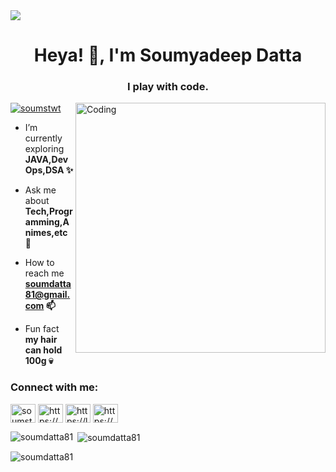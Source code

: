 <img align="center" src="https://github.com/soumdatta81/soumdatta81/blob/e1bf36975691866cfc981d8c63fbb39a5ebda0ab/Let's%20Connect3.png"/>


<h1 align="center">Heya! 👋, I'm Soumyadeep Datta</h1>
<h3 align="center">I play with code.</h3>
<img align="right" alt="Coding" width="400" src="https://c.tenor.com/-UygBh3nnfEAAAAC/coding.gif">

 
 
 
 

<p align="left"> <a href="https://twitter.com/soumstwt" target="blank"><img src="https://img.shields.io/twitter/follow/soumstwt?logo=twitter&style=for-the-badge" alt="soumstwt" /></a> </p>

- I’m currently exploring **JAVA,DevOps,DSA ✨**

- Ask me about **Tech,Programming,Animes,etc 💬**

- How to reach me **soumdatta81@gmail.com 📫**

- Fun fact **my hair can hold 100g 💀**

<h3 align="left">Connect with me:</h3>
<p align="left">
<a href="https://twitter.com/soumstwt" target="blank"><img align="center" src="https://raw.githubusercontent.com/rahuldkjain/github-profile-readme-generator/master/src/images/icons/Social/twitter.svg" alt="soumstwt" height="30" width="40" /></a>
<a href="https://stackoverflow.com/users/https://stackoverflow.com/users/17495488/soum-datta" target="blank"><img align="center" src="https://raw.githubusercontent.com/rahuldkjain/github-profile-readme-generator/master/src/images/icons/Social/stack-overflow.svg" alt="https://stackoverflow.com/users/17495488/soum-datta" height="30" width="40" /></a>
<a href="https://www.leetcode.com/https://leetcode.com/soum81/" target="blank"><img align="center" src="https://raw.githubusercontent.com/rahuldkjain/github-profile-readme-generator/master/src/images/icons/Social/leet-code.svg" alt="https://leetcode.com/soum81/" height="30" width="40" /></a>
<a href="https://discord.gg/https://discord.gg/zxy8EjGH6J" target="blank"><img align="center" src="https://raw.githubusercontent.com/rahuldkjain/github-profile-readme-generator/master/src/images/icons/Social/discord.svg" alt="https://discord.gg/zxy8EjGH6J" height="30" width="40" /></a>
</p>

<p><img align="left" src="https://github-readme-stats.vercel.app/api/top-langs?username=soumdatta81&show_icons=true&locale=en&layout=compact" alt="soumdatta81" /></p>

<p>&nbsp;<img align="center" src="https://github-readme-stats.vercel.app/api?username=soumdatta81&show_icons=true&locale=en" alt="soumdatta81" /></p>

<p><img align="center" src="https://github-readme-streak-stats.herokuapp.com/?user=soumdatta81&" alt="soumdatta81" /></p>
